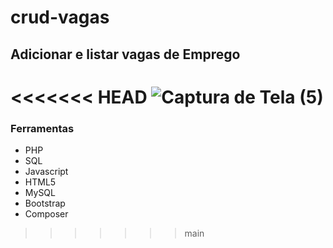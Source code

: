 
# crud-vagas
## Adicionar e listar vagas de Emprego
<<<<<<< HEAD
![Captura de Tela (5)](https://user-images.githubusercontent.com/43753293/122302244-360cd300-ced8-11eb-9b96-d8b210e7cdbb.png)
=======
### Ferramentas 
* PHP 
* SQL
* Javascript
* HTML5
* MySQL
* Bootstrap
* Composer

>>>>>>> main

